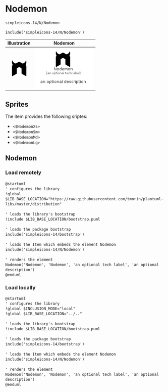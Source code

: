 # Nodemon


```text
simpleicons-14/N/Nodemon
```

```text
include('simpleicons-14/N/Nodemon')
```



| Illustration | Nodemon |
| :---: | :---: |
| ![illustration for Illustration](../../simpleicons-14/N/Nodemon.png) | ![illustration for Nodemon](../../simpleicons-14/N/Nodemon.Local.png) |



## Sprites
The item provides the following sriptes:

- `<$NodemonXs>`
- `<$NodemonSm>`
- `<$NodemonMd>`
- `<$NodemonLg>`





## Nodemon

### Load remotely
```plantuml
@startuml
' configures the library
!global $LIB_BASE_LOCATION="https://raw.githubusercontent.com/tmorin/plantuml-libs/master/distribution"

' loads the library's bootstrap
!include $LIB_BASE_LOCATION/bootstrap.puml

' loads the package bootstrap
include('simpleicons-14/bootstrap')

' loads the Item which embeds the element Nodemon
include('simpleicons-14/N/Nodemon')

' renders the element
Nodemon('Nodemon', 'Nodemon', 'an optional tech label', 'an optional description')
@enduml
```

### Load locally
```plantuml
@startuml
' configures the library
!global $INCLUSION_MODE="local"
!global $LIB_BASE_LOCATION="../.."

' loads the library's bootstrap
!include $LIB_BASE_LOCATION/bootstrap.puml

' loads the package bootstrap
include('simpleicons-14/bootstrap')

' loads the Item which embeds the element Nodemon
include('simpleicons-14/N/Nodemon')

' renders the element
Nodemon('Nodemon', 'Nodemon', 'an optional tech label', 'an optional description')
@enduml
```

